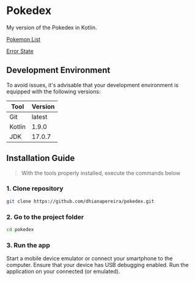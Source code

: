 # Pokedex
My version of the Pokedex in Kotlin.

[Pokemon List]()

[Error State]()

## Development Environment
To avoid issues, it's advisable that your development environment is
equipped with the following versions:

| Tool   | Version |
|--------|---------|
| Git    | latest  |
| Kotlin | 1.9.0   |
| JDK    | 17.0.7  |

## Installation Guide
> With the tools properly installed, execute the commands below

### **1. Clone repository**
```bash
git clone https://github.com/dhianapereira/pokedex.git
```

### **2. Go to the project folder**
```bash
cd pokedex
```

### **3. Run the app**
Start a mobile device emulator or connect your smartphone to the computer.
Ensure that your device has USB debugging enabled.
Run the application on your connected (or emulated).
